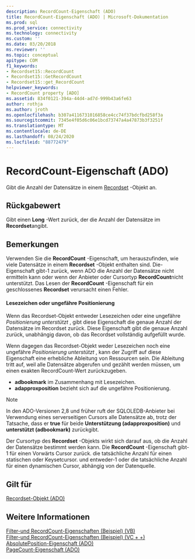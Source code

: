 ```yaml
---
description: RecordCount-Eigenschaft (ADO)
title: RecordCount-Eigenschaft (ADO) | Microsoft-Dokumentation
ms.prod: sql
ms.prod_service: connectivity
ms.technology: connectivity
ms.custom: ''
ms.date: 03/20/2018
ms.reviewer: ''
ms.topic: conceptual
apitype: COM
f1_keywords:
- Recordset15::RecordCount
- Recordset15::GetRecordCount
- Recordset15::get_RecordCount
helpviewer_keywords:
- RecordCount property [ADO]
ms.assetid: 834f0121-394a-44d4-ad7d-999b43a6fe63
author: rothja
ms.author: jroth
ms.openlocfilehash: b307a4116731016858ce4cc74f37bdcfbd258f3a
ms.sourcegitcommit: 7345e4f05d6c06e1bcd73747a4a47873b3f3251f
ms.translationtype: MT
ms.contentlocale: de-DE
ms.lasthandoff: 08/24/2020
ms.locfileid: "88772479"
---
```

# <a name="recordcount-property-ado"></a>RecordCount-Eigenschaft (ADO)

Gibt die Anzahl der Datensätze in einem [Recordset](./recordset-object-ado.md) -Objekt an.
  
## <a name="return-value"></a>Rückgabewert

Gibt einen **Long** -Wert zurück, der die Anzahl der Datensätze im **Recordset**angibt.
  
## <a name="remarks"></a>Bemerkungen

Verwenden Sie die **RecordCount** -Eigenschaft, um herauszufinden, wie viele Datensätze in einem **Recordset** -Objekt enthalten sind. Die-Eigenschaft gibt-1 zurück, wenn ADO die Anzahl der Datensätze nicht ermitteln kann oder wenn der Anbieter oder Cursortyp **RecordCount**nicht unterstützt. Das Lesen der **RecordCount** -Eigenschaft für ein geschlossenes **Recordset** verursacht einen Fehler.

#### <a name="bookmarks-or-approximate-positioning"></a>Lesezeichen oder ungefähre Positionierung

Wenn das Recordset-Objekt entweder Lesezeichen oder eine ungefähre *Positionierung unterstützt* , gibt diese Eigenschaft die genaue Anzahl der Datensätze im Recordset zurück. Diese Eigenschaft gibt die genaue Anzahl zurück, unabhängig davon, ob das Recordset vollständig aufgefüllt wurde.

Wenn dagegen das Recordset-Objekt weder Lesezeichen noch eine ungefähre *Positionierung unterstützt* , kann der Zugriff auf diese Eigenschaft eine erhebliche Ableitung von Ressourcen sein. Die Ableitung tritt auf, weil alle Datensätze abgerufen und gezählt werden müssen, um einen exakten RecordCount-Wert zurückzugeben.

- **adbookmark** im Zusammenhang mit Lesezeichen.
- **adapproxposition** bezieht sich auf die ungefähre Positionierung.

> [!NOTE]
> In den ADO-Versionen 2,8 und früher ruft der SQLOLEDB-Anbieter bei Verwendung eines serverseitigen Cursors alle Datensätze ab, trotz der Tatsache, dass er **true** für beide **Unterstützung (adapproxposition)** und **unterstützt (adbookmark)** zurückgibt.
  
Der Cursortyp des **Recordset** -Objekts wirkt sich darauf aus, ob die Anzahl der Datensätze bestimmt werden kann. Die **RecordCount** -Eigenschaft gibt-1 für einen Vorwärts Cursor zurück. die tatsächliche Anzahl für einen statischen oder Keysetcursor. und entweder-1 oder die tatsächliche Anzahl für einen dynamischen Cursor, abhängig von der Datenquelle.
  
## <a name="applies-to"></a>Gilt für

[Recordset-Objekt (ADO)](./recordset-object-ado.md)  
  
## <a name="see-also"></a>Weitere Informationen

[Filter-und RecordCount-Eigenschaften (Beispiel) (VB)](./filter-and-recordcount-properties-example-vb.md)   
[Filter-und RecordCount-Eigenschaften (Beispiel) (VC + +)](./filter-and-recordcount-properties-example-vc.md)   
[AbsolutePosition-Eigenschaft (ADO)](./absoluteposition-property-ado.md)   
[PageCount-Eigenschaft (ADO)](./pagecount-property-ado.md)